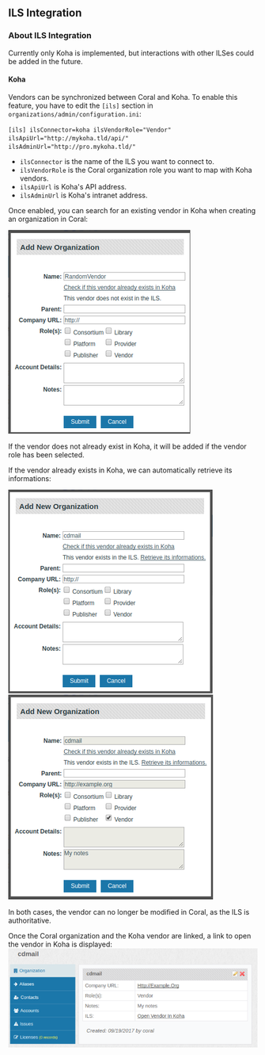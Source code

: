 ILS Integration
---------------------------------

### About ILS Integration

Currently only Koha is implemented, but interactions with other ILSes could be added in the future.

#### Koha

Vendors can be synchronized between Coral and Koha. To enable this feature, you have to edit the `[ils]` section in `organizations/admin/configuration.ini`:

`[ils]
ilsConnector=koha
ilsVendorRole="Vendor"
ilsApiUrl="http://mykoha.tld/api/"
ilsAdminUrl="http://pro.mykoha.tld/"`

- `ilsConnector` is the name of the ILS you want to connect to.
- `ilsVendorRole` is the Coral organization role you want to map with Koha vendors.
- `ilsApiUrl` is Koha's API address.
- `ilsAdminUrl` is Koha's intranet address.

Once enabled, you can search for an existing vendor in Koha when creating an organization in Coral:

![Vendor does not exist in koha](img/integration/integrationVendorCheck.png)

If the vendor does not already exist in Koha, it will be added if the vendor role has been selected.

If the vendor already exists in Koha, we can automatically retrieve its informations:

![Vendor exists in koha](img/integration/integrationVendorExists.png)
![Vendor is retrieved from koha](img/integration/integrationVendorRetrieve.png)

In both cases, the vendor can no longer be modified in Coral, as the ILS is authoritative.

Once the Coral organization and the Koha vendor are linked, a link to open the vendor in Koha is displayed:
![Vendor in Coral](img/integration/integrationVendorDisplay.png)

